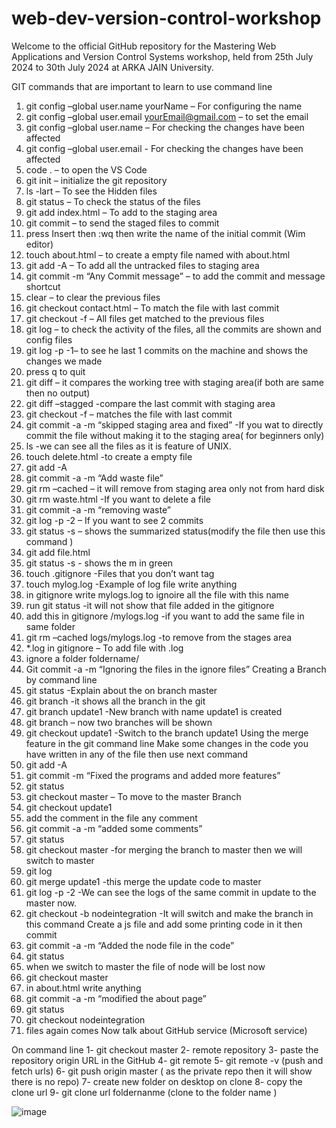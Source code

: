 # web-dev-version-control-workshop
Welcome to the official GitHub repository for the Mastering Web Applications and Version Control Systems workshop, held from 25th July 2024 to 30th July 2024 at ARKA JAIN University.



GIT commands that are important to learn to use command line 
1.	git config –global user.name yourName – For configuring the name 
2.	git config –global user.email yourEmail@gmail.com – to set the email 
3.	git config –global user.name – For checking the changes have been affected
4.	git config –global user.email - For checking the changes have been affected
5.	code . – to open the VS Code
6.	git init – initialize the git repository 
7.	ls -lart – To see the Hidden files
8.	git status – To check the status of the files 
9.	git add index.html – To add to the staging area
10.	git commit – to send the staged files to commit
11.	press Insert then :wq then write the name of the initial commit (Wim editor)
12.	touch about.html – to create a empty file named with about.html
13.	git add -A – To add all the untracked files to staging area
14.	 git commit -m “Any Commit message” – to add the commit and message shortcut
15.	clear – to clear the previous files
16.	git checkout contact.html – To match the file with last commit 
17.	git checkout -f – All files get matched to the previous files
18.	git log – to check the activity of the files, all the commits are shown and config files
19.	git log -p -1– to see he last 1 commits on the machine and shows the changes we made
20.	press q to quit
21.	git diff – it compares the working tree with staging area(if both are same then no output)
22.	git diff –stagged -compare the last commit with staging area
23.	git checkout -f – matches the file with last commit 
24.	git commit -a -m “skipped staging area and fixed” -If you wat to directly commit the file without making it to the staging area( for beginners only)
25.	ls -we can see all the files as it is feature of UNIX.
26.	touch delete.html -to create a empty file
27.	git add -A 
28.	git commit -a -m “Add waste file”
29.	git rm –cached – it will remove from staging area only not from hard disk 
30.	git rm waste.html -If you want to delete a file 
31.	git commit -a -m “removing waste”
32.	git log -p -2 – If you want to see 2 commits
33.	git status -s – shows the summarized status(modify the file then use this command )
34.	git add file.html 
35.	git status -s - shows the m in green
36.	touch  .gitignore -Files that you don’t want tag 
37.	touch mylog.log -Example of log file write anything
38.	in gitignore write mylogs.log to ignoire all the file with this name
39.	run git status -it will not show that file added in the gitignore
40.	add this in gitignore  /mylogs.log  -if you want to add the same file in same folder
41.	git rm –cached logs/mylogs.log -to remove from the stages area 
42.	*.log in gitignore – To add file with .log 
43.	  ignore a folder foldername/
44.	Git commit -a -m “Ignoring the files in the ignore files”
Creating a Branch by command line
1.	git status -Explain about the on branch master 
2.	git branch -it shows all the branch in the git 
3.	git branch update1 -New branch with name update1 is created 
4.	git branch – now two branches will be shown
5.	git checkout update1 -Switch to the branch update1 
Using the merge feature in the git command line 
Make some changes in the code you have written in any of the file then use next command 
1.	git add -A 
2.	git commit -m “Fixed the programs and added more features”
3.	git status 
4.	git checkout master – To move to the master Branch 
5.	git checkout update1
6.	add the comment in the file any comment 
7.	git commit -a -m “added some comments”
8.	git status
9.	git checkout master -for merging the branch to master then we will switch to master
10.	git log 
11.	git merge update1 -this merge the update code to master
12.	git log -p -2 -We can see the logs of the same commit in update to the master now.
13.	git checkout -b nodeintegration -It will switch and make the branch in this command 
Create a js file and add some printing code in it then commit 
1.	git commit -a -m “Added the node file in the code”
2.	git status 
3.	when we switch to master the file of node will be lost now 
4.	git checkout master
5.	in about.html write anything 
6.	git commit -a -m “modified the about page”
7.	git status 
8.	git checkout nodeintegration
9.	files again comes
Now talk about GitHub service (Microsoft service)

On command line 
1-	git checkout master 
2-	remote repository 
3-	paste the repository origin URL in the GitHub 
4-	git remote 
5-	git remote -v (push and fetch urls)
6-	git push origin master ( as the private repo then it will show there is no repo)
7-	create new folder on desktop on clone
8-	copy the clone url
9-	git clone url foldernanme  (clone to the folder name )

![image](https://github.com/user-attachments/assets/faf35554-c5be-41d1-9273-ed5864ea99d2)
